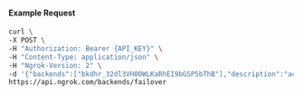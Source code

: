 <!-- Code generated for API Clients. DO NOT EDIT. -->

#### Example Request

```bash
curl \
-X POST \
-H "Authorization: Bearer {API_KEY}" \
-H "Content-Type: application/json" \
-H "Ngrok-Version: 2" \
-d '{"backends":["bkdhr_32dl3VH00WLKaRhEI9bGSP5bThB"],"description":"acme failover","metadata":"{\"environment\": \"staging\"}"}' \
https://api.ngrok.com/backends/failover
```
